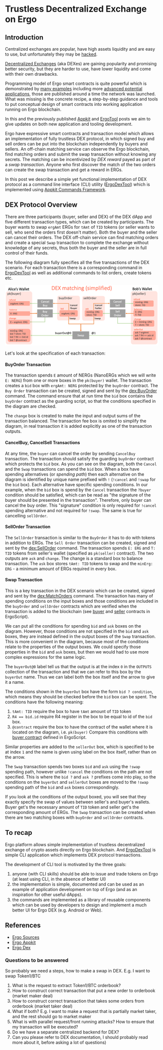 # Trustless Decentralized Exchange on Ergo

## Introduction

Centralized exchanges are popular, have high assets liquidity and are easy to use,
but unfortunately they may be [hacked](https://coingape.com/top-cryptocurrency-exchange-hacks-in-2019/).

[Decentralized Exchanges](https://en.wikipedia.org/wiki/Decentralized_exchange) (aka
DEXes) are gaining popularity and promising better security, but they are harder to use,
have lower liquidity and come with their own drawbacks.

Programming model of Ergo smart contracts is quite powerful which is demonstrated by [many
examples](https://ergoplatform.org/docs/ErgoScript.pdf) including more [advanced potential
applications](https://ergoplatform.org/docs/AdvancedErgoScriptTutorial.pdf), those are
published around a time the network was launched.
What was missing is the concrete recipe, a step-by-step guidance and tools to put conceptual
design of smart contracts into working application running on Ergo blockchain.

In this and the previously published [Appkit](https://ergoplatform.org/en/blog/2019_12_03_top5/)
and [ErgoTool](https://ergoplatform.org/en/blog/2019_12_31_ergo_tool/) posts we aim to
give updates on both new application and tooling development.

Ergo have expressive smart contracts and transaction model which allows an
implementation of fully trustless DEX protocol, in which signed buy and sell orders can be
put into the blockchain independently by buyers and sellers. An off-chain matching
service can observe the Ergo blockchain, find matching orders and submit the swap
transaction without knowing any secrets. The matching can be incentivized by _DEX reward_
payed as part of a _swap transaction_. Anyone who first discover the match of the two
orders can create the swap transaction and get a reward in ERGs.

In this post we describe a simple yet functional implementation of DEX protocol as a
command line interface (CLI) utility
([ErgoDexTool](https://github.com/ergoplatform/ergo-dex)) which is implemented using
[Appkit Commands Framework](https://github.com/ergoplatform/ergo-appkit).

## DEX Protocol Overview

There are three participants (buyer, seller and DEX) of the DEX dApp and five different
transaction types, which can be created by participants. The buyer wants to swap `ergAmt`
ERGs for `tAmt` of `TID` tokens (or seller wants to sell, who send the orders first
doesn't matter). Both the buyer and the seller can cancel their orders. The DEX off-chain
service can find matching orders and create a special `Swap` transaction to complete the
exchange without knowledge of any secrets, thus both the buyer and the seller are in full
control of their funds.

The following diagram fully specifies all the five transactions of the DEX scenario.
For each transaction there is a corresponding command in [ErgoDexTool](https://github.com/ergoplatform/ergo-dex) as well as
additional commands to list orders, create tokens etc.

![DEX](dex-contracts.png)

Let's look at the specification of each transaction:

#### BuyOrder Transaction

The transaction spends `E` amount of NERGs (NanoERGs which we will write `E: NERG`) from
one or more boxes in the `pk(buyer)` wallet. The transaction creates a `bid` box with
`ergAmt: NERG` protected by the `buyOrder` contract. The `Buy Order` transaction can be
created, signed and sent by the
[dex:BuyOrder](https://github.com/ergoplatform/ergo-dex/tree/blog-post#buy-tokens) command.
The command ensure that at run time the `bid` box contains the `buyOrder`
contract as the guarding script, so that the conditions specified in the diagram are
checked.

The `change` box is created to make the input and output sums of the transaction balanced.
The transaction fee box is omited to simplify the diagram, in real transaction it is added
explicitly as one of the transaction outputs.

#### CancelBuy, CancelSell Transactions

At any time, the `buyer` can cancel the order by sending `CancelBuy` transaction. The
transaction should satisfy the guarding `buyOrder` contract which protects the `bid` box.
As you can see on the diagram, both the `Cancel` and the `Swap` transactions can spend the
`bid` box. When a box have spending alternatives (or _spending path_) then each
alternative on the diagram is identified by unique name prefixed with `!` (`!cancel` and
`!swap` for the `bid` box). Each alternative have specific spending conditions. In our
example, when the `bid` box is spend by the `Cancel` transaction the `?buyer` condition
should be satisfied, which can be read as "the signature of the buyer should be presented
in the transaction". Therefore, only buyer can cancel the buy order. This "signature"
condition is only required for `!cancel` spending alternative and not required for
`!swap`. The same is true for cancelling `sellOrder`.

#### SellOrder Transaction

The `SellOrder` transaction is similar to the `BuyOrder` it has to do with tokens in
addition to ERGs. The `Sell Order` transaction can be created, signed and sent by the
[dex:SellOrder](https://github.com/ergoplatform/ergo-dex/tree/blog-post#sell-tokens)
command. The transaction spends `E: ERG` and `T: TID` tokens from seller's wallet
(specified as `pk(seller)` contract). The two outputs are `ask` and `change`. The change
is a standard box to balance transaction. The `ask` box stores `tAmt: TID` tokens to swap
and the `minErg: ERG` - a minimum amount of ERGs required in every box.

#### Swap Transaction

This is a key transaction in the DEX scenario which can be created, signed and sent by the
[dex:MatchOrders](https://github.com/ergoplatform/ergo-dex/tree/blog-post#match-orders)
command. The transaction has many of spending conditions on the input boxes and those
conditions are included in the `buyOrder` and `sellOrder` contracts which are verified
when the transaction is added to the blockchain (see
[buyer](https://github.com/ergoplatform/ergo-dex/tree/blog-post#buy-tokens) and
[seller](https://github.com/ergoplatform/ergo-dex/tree/blog-post#sell-tokens) contracts in
ErgoScript).

We can put all the conditions for spending `bid` and `ask` boxes on the diagram.
However, those conditions are not specified in the `bid` and `ask` boxes,
they are instead defined in the output boxes of the `Swap` transaction.
This is more convenient in the diagram, because most of the conditions relate to the
properties of the output boxes. We could specify those properties in the `bid` and `ask`
boxes, but then we would had to use more complex expressions for the same logic.

The `buyerOut@0` label tell us that the output is at the index `0` in the `OUTPUTS`
collection of the transaction and that we can refer to this box by the `buyerOut` name.
Thus we can label both the box itself and the arrow to give it a name.

The conditions shown in the `buyerOut` box have the form `bid ? condition`, which means
they should be checked before the `bid` box can be spent. 
The conditions have the following meaning:
1) `tAmt: TID` require the box to have `tAmt` amount of `TID` token
2) `R4 == bid.id`  require R4 register in the box to be equal to id of the
`bid` box.
3) `@contract` require the box to have the contract of the wallet where it is located on
the diagram, i.e. `pk(buyer)`
Compare this conditions with [buyer
contract](https://github.com/ergoplatform/ergo-dex/tree/blog-post#buy-tokens) defined in
ErgoScript.

Similar properties are added to the `sellerOut` box, which is specified to be at index `1`
and the name is given using label on the box itself, rather than on the arrow.

The `Swap` transaction spends two boxes `bid` and `ask` using the `!swap` spending path,
however unlike `!cancel` the conditions on the path are not specified. This is where the
`bid ?` and `ask ?` prefixes come into play, so the conditions on the `buyerOut` and
`sellerOut` boxes are moved to the `!swap` spending path of the `bid` and `ask` boxes
correspondingly.

If you look at the conditions of the output boxed, you will see that they exactly specify
the swap of values between seller's and buyer's wallets. Buyer get's the necessary amount
of `TID` token and seller get's the corresponding amount of ERGs. The `Swap` transaction
can be created when there are two matching boxes with `buyOrder` and `sellOrder` contracts.

## To recap

Ergo platform allows simple implementation of trustless decentralized exchange of crypto
assets directly on Ergo blockchain. And
[ErgoDexTool](https://github.com/ergoplatform/ergo-dex) is simple CLI application which 
implements DEX protocol transactions.

The development of CLI tool is motivated by the three goals:
1) anyone (with CLI skills) should be able to issue and trade tokens on Ergo (at
least using CLI, in the absence of better UI)
2) the implementation is simple, documented and can be used as an example of application
development on top of Ergo (and as an inspiration for other useful dApps).
3) the commands are implemented as a library of reusable components which can be
used by developers to design and implement a much better UI for Ergo DEX (e.g. Android or
Web).

## References

- [Ergo Sources](https://github.com/ergoplatform/ergo)
- [Ergo Appkit](https://github.com/ergoplatform/ergo-appkit)
- [Ergo Dex](https://github.com/ergoplatform/ergo-dex)

### Questions to be answered
 So probably we need a steps, how to make a swap in DEX. E.g. I want to swap Token1/BTC
 1. What is the request to extract Token1/BTC orderbook?
 2. How to construct correct transaction that put a new order to orderbook (market maker deal)
 3. How to construct correct transaction that takes some orders from orderbook (market taker deal)
 4. What if both? E.g. I want to make a request that is partially market taker, and the rest should
 go to market maker
 5. What is with parallel request/front running attacks? How to ensure that my transaction will be
 executed?
 6. Do we have a separate centralized backend for DEX?
 7. Can you please refer to DEX documentation, I should probably read more about it, before asking a
 lot of questions)
